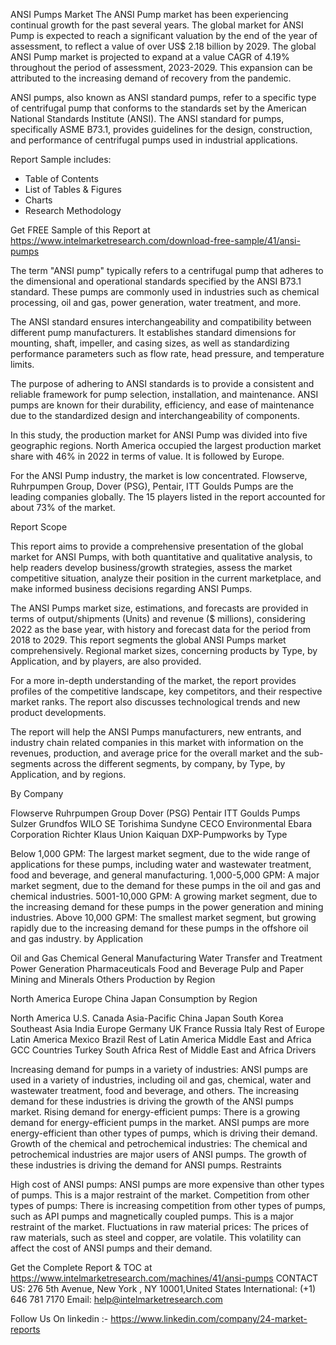 ANSI Pumps Market 
The ANSI Pump market has been experiencing continual growth for the past several years. The global market for ANSI Pump is expected to reach a significant valuation by the end of the year of assessment, to reflect a value of over US$ 2.18 billion by 2029. The global ANSI Pump market is projected to expand at a value CAGR of 4.19% throughout the period of assessment, 2023-2029. This expansion can be attributed to the increasing demand of recovery from the pandemic.



ANSI pumps, also known as ANSI standard pumps, refer to a specific type of centrifugal pump that conforms to the standards set by the American National Standards Institute (ANSI). The ANSI standard for pumps, specifically ASME B73.1, provides guidelines for the design, construction, and performance of centrifugal pumps used in industrial applications.

Report Sample includes:
- Table of Contents
- List of Tables & Figures
- Charts
- Research Methodology

Get FREE Sample of this Report at https://www.intelmarketresearch.com/download-free-sample/41/ansi-pumps




The term "ANSI pump" typically refers to a centrifugal pump that adheres to the dimensional and operational standards specified by the ANSI B73.1 standard. These pumps are commonly used in industries such as chemical processing, oil and gas, power generation, water treatment, and more.



The ANSI standard ensures interchangeability and compatibility between different pump manufacturers. It establishes standard dimensions for mounting, shaft, impeller, and casing sizes, as well as standardizing performance parameters such as flow rate, head pressure, and temperature limits.



The purpose of adhering to ANSI standards is to provide a consistent and reliable framework for pump selection, installation, and maintenance. ANSI pumps are known for their durability, efficiency, and ease of maintenance due to the standardized design and interchangeability of components.



In this study, the production market for ANSI Pump was divided into five geographic regions. North America occupied the largest production market share with 46% in 2022 in terms of value. It is followed by Europe.



For the ANSI Pump industry, the market is low concentrated. Flowserve, Ruhrpumpen Group, Dover (PSG), Pentair, ITT Goulds Pumps are the leading companies globally. The 15 players listed in the report accounted for about 73% of the market.





Report Scope



This report aims to provide a comprehensive presentation of the global market for ANSI Pumps, with both quantitative and qualitative analysis, to help readers develop business/growth strategies, assess the market competitive situation, analyze their position in the current marketplace, and make informed business decisions regarding ANSI Pumps.



The ANSI Pumps market size, estimations, and forecasts are provided in terms of output/shipments (Units) and revenue ($ millions), considering 2022 as the base year, with history and forecast data for the period from 2018 to 2029. This report segments the global ANSI Pumps market comprehensively. Regional market sizes, concerning products by Type, by Application, and by players, are also provided.



For a more in-depth understanding of the market, the report provides profiles of the competitive landscape, key competitors, and their respective market ranks. The report also discusses technological trends and new product developments.



The report will help the ANSI Pumps manufacturers, new entrants, and industry chain related companies in this market with information on the revenues, production, and average price for the overall market and the sub-segments across the different segments, by company, by Type, by Application, and by regions.

By Company



Flowserve
Ruhrpumpen Group
Dover (PSG)
Pentair
ITT Goulds Pumps
Sulzer
Grundfos
WILO SE
Torishima
Sundyne
CECO Environmental
Ebara Corporation
Richter
Klaus Union
Kaiquan
DXP-Pumpworks
by Type



Below 1,000 GPM: The largest market segment, due to the wide range of applications for these pumps, including water and wastewater treatment, food and beverage, and general manufacturing.
1,000-5,000 GPM: A major market segment, due to the demand for these pumps in the oil and gas and chemical industries.
5001-10,000 GPM: A growing market segment, due to the increasing demand for these pumps in the power generation and mining industries.
Above 10,000 GPM: The smallest market segment, but growing rapidly due to the increasing demand for these pumps in the offshore oil and gas industry.
by Application



Oil and Gas
Chemical
General Manufacturing
Water Transfer and Treatment
Power Generation
Pharmaceuticals
Food and Beverage
Pulp and Paper
Mining and Minerals
Others
Production by Region



North America
Europe
China
Japan
Consumption by Region



North America
U.S.
Canada
Asia-Pacific
China
Japan
South Korea
Southeast Asia
India
Europe
Germany
UK
France
Russia
Italy
Rest of Europe
Latin America
Mexico
Brazil
Rest of Latin America
Middle East and Africa
GCC Countries
Turkey
South Africa
Rest of Middle East and Africa
Drivers



Increasing demand for pumps in a variety of industries: ANSI pumps are used in a variety of industries, including oil and gas, chemical, water and wastewater treatment, food and beverage, and others. The increasing demand for these industries is driving the growth of the ANSI pumps market.
Rising demand for energy-efficient pumps: There is a growing demand for energy-efficient pumps in the market. ANSI pumps are more energy-efficient than other types of pumps, which is driving their demand.
Growth of the chemical and petrochemical industries: The chemical and petrochemical industries are major users of ANSI pumps. The growth of these industries is driving the demand for ANSI pumps.
Restraints



High cost of ANSI pumps: ANSI pumps are more expensive than other types of pumps. This is a major restraint of the market.
Competition from other types of pumps: There is increasing competition from other types of pumps, such as API pumps and magnetically coupled pumps. This is a major restraint of the market.
Fluctuations in raw material prices: The prices of raw materials, such as steel and copper, are volatile. This volatility can affect the cost of ANSI pumps and their demand.




Get the Complete Report & TOC at https://www.intelmarketresearch.com/machines/41/ansi-pumps
CONTACT US:
276 5th Avenue, New York , NY 10001,United States
International: (+1) 646 781 7170
Email: help@intelmarketresearch.com

Follow Us On linkedin :- https://www.linkedin.com/company/24-market-reports
